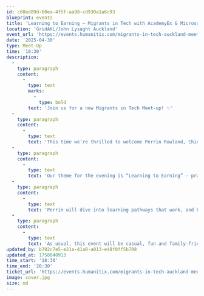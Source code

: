 ```yaml
---
id: c60ed89d-60ea-4f5f-aa98-cd930a1a6c93
blueprint: events
title: 'Learning to Earning – Migrants in Tech with AcademyEx & Microsoft (April 30 2025)'
location: 'GridAKL/John Lysaght Auckland'
event_url: 'https://events.humanitix.com/migrants-in-tech-auckland-meet-up-april-2025'
date: '2025-04-30'
type: Meet-Up
time: '18:30'
description:
  -
    type: paragraph
    content:
      -
        type: text
        marks:
          -
            type: bold
        text: 'Join us for a new Migrants in Tech Meet-up! ✨'
  -
    type: paragraph
    content:
      -
        type: text
        text: 'This time we’re thrilled to welcome Perrin Rowland, Chief Product Experience Officer at AcademyEx, and Farhan Sattar from Microsoft as our guest speakers!'
  -
    type: paragraph
    content:
      -
        type: text
        text: 'Our theme for the evening is “Learning to Earning” – practical steps, programs, and certifications that can help you get job-ready faster. Whether you’re upskilling, pivoting careers, or just exploring what’s out there, this event is packed with insights to help you take the next step.'
  -
    type: paragraph
    content:
      -
        type: text
        text: 'Perrin will dive into learning pathways that work, and how to stand out in the NZ tech job market. Farhan will share about free and affordable Microsoft learning programs designed to boost your career and build in-demand skills.'
  -
    type: paragraph
    content:
      -
        type: text
        text: 'As usual, this event will be casual, fun and family-friendly – a space for you to connect with our awesome migrant community. Pizza and beverages provided!'
updated_by: b702c7e5-e21a-41a0-a013-e48f0ff5b708
updated_at: 1750040913
time_start: '18:30'
time_end: '20:30'
ticket_url: 'https://events.humanitix.com/migrants-in-tech-auckland-meet/tickets'
image: cover.jpg
size: md
---
```

